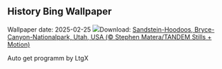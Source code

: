 ## History Bing Wallpaper
Wallpaper date: 2025-02-25
![](https://www.bing.com/th?id=OHR.BryceHoodoos_DE-DE7316141560_UHD.jpg&w=1000)Download: [Sandstein-Hoodoos, Bryce-Canyon-Nationalpark, Utah, USA (© Stephen Matera/TANDEM Stills + Motion)](https://www.bing.com/th?id=OHR.BryceHoodoos_DE-DE7316141560_UHD.jpg)

Auto get programm by LtgX
